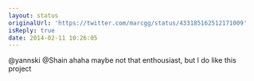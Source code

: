 ```yaml
---
layout: status
originalUrl: 'https://twitter.com/marcgg/status/433185162512171009'
isReply: true
date: 2014-02-11 10:26:05
---
```


@yannski @Shain ahaha maybe not that enthousiast, but I do like this project
